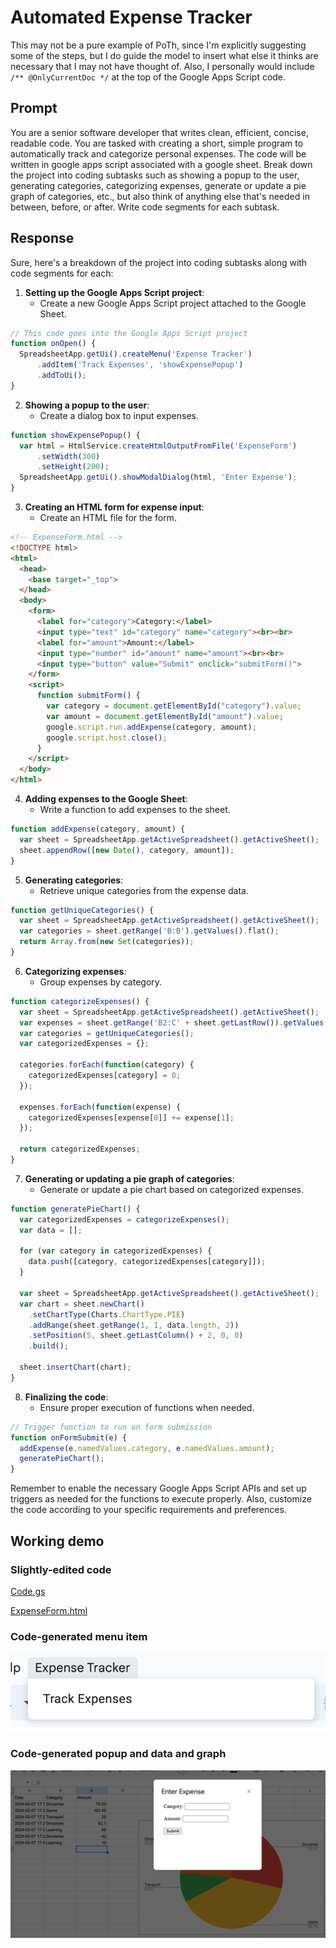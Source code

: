 # Automated Expense Tracker

This may not be a pure example of PoTh, since I'm explicitly suggesting some of the steps, but I do guide the model to insert what else it thinks are necessary that I may not have thought of. Also, I personally would include `/** @OnlyCurrentDoc */` at the top of the Google Apps Script code.

## Prompt

You are a senior software developer that writes clean, efficient, concise, readable code. You are tasked with creating a short, simple program to automatically track and categorize personal expenses. The code will be written in google apps script associated with a google sheet. Break down the project into coding subtasks such as showing a popup to the user, generating categories, categorizing expenses, generate or update a pie graph of categories, etc., but also think of anything else that's needed in between, before, or after. Write code segments for each subtask.

## Response

Sure, here's a breakdown of the project into coding subtasks along with code segments for each:

1. **Setting up the Google Apps Script project**:
   - Create a new Google Apps Script project attached to the Google Sheet.
   
```javascript
// This code goes into the Google Apps Script project
function onOpen() {
  SpreadsheetApp.getUi().createMenu('Expense Tracker')
      .addItem('Track Expenses', 'showExpensePopup')
      .addToUi();
}
```

2. **Showing a popup to the user**:
   - Create a dialog box to input expenses.
   
```javascript
function showExpensePopup() {
  var html = HtmlService.createHtmlOutputFromFile('ExpenseForm')
      .setWidth(300)
      .setHeight(200);
  SpreadsheetApp.getUi().showModalDialog(html, 'Enter Expense');
}
```

3. **Creating an HTML form for expense input**:
   - Create an HTML file for the form.
   
```html
<!-- ExpenseForm.html -->
<!DOCTYPE html>
<html>
  <head>
    <base target="_top">
  </head>
  <body>
    <form>
      <label for="category">Category:</label>
      <input type="text" id="category" name="category"><br><br>
      <label for="amount">Amount:</label>
      <input type="number" id="amount" name="amount"><br><br>
      <input type="button" value="Submit" onclick="submitForm()">
    </form>
    <script>
      function submitForm() {
        var category = document.getElementById("category").value;
        var amount = document.getElementById("amount").value;
        google.script.run.addExpense(category, amount);
        google.script.host.close();
      }
    </script>
  </body>
</html>
```

4. **Adding expenses to the Google Sheet**:
   - Write a function to add expenses to the sheet.

```javascript
function addExpense(category, amount) {
  var sheet = SpreadsheetApp.getActiveSpreadsheet().getActiveSheet();
  sheet.appendRow([new Date(), category, amount]);
}
```

5. **Generating categories**:
   - Retrieve unique categories from the expense data.

```javascript
function getUniqueCategories() {
  var sheet = SpreadsheetApp.getActiveSpreadsheet().getActiveSheet();
  var categories = sheet.getRange('B:B').getValues().flat();
  return Array.from(new Set(categories));
}
```

6. **Categorizing expenses**:
   - Group expenses by category.

```javascript
function categorizeExpenses() {
  var sheet = SpreadsheetApp.getActiveSpreadsheet().getActiveSheet();
  var expenses = sheet.getRange('B2:C' + sheet.getLastRow()).getValues();
  var categories = getUniqueCategories();
  var categorizedExpenses = {};
  
  categories.forEach(function(category) {
    categorizedExpenses[category] = 0;
  });
  
  expenses.forEach(function(expense) {
    categorizedExpenses[expense[0]] += expense[1];
  });
  
  return categorizedExpenses;
}
```

7. **Generating or updating a pie graph of categories**:
   - Generate or update a pie chart based on categorized expenses.

```javascript
function generatePieChart() {
  var categorizedExpenses = categorizeExpenses();
  var data = [];
  
  for (var category in categorizedExpenses) {
    data.push([category, categorizedExpenses[category]]);
  }
  
  var sheet = SpreadsheetApp.getActiveSpreadsheet().getActiveSheet();
  var chart = sheet.newChart()
    .setChartType(Charts.ChartType.PIE)
    .addRange(sheet.getRange(1, 1, data.length, 2))
    .setPosition(5, sheet.getLastColumn() + 2, 0, 0)
    .build();
  
  sheet.insertChart(chart);
}
```

8. **Finalizing the code**:
   - Ensure proper execution of functions when needed.

```javascript
// Trigger function to run on form submission
function onFormSubmit(e) {
  addExpense(e.namedValues.category, e.namedValues.amount);
  generatePieChart();
}
```

Remember to enable the necessary Google Apps Script APIs and set up triggers as needed for the functions to execute properly. Also, customize the code according to your specific requirements and preferences.

## Working demo

### Slightly-edited code

[Code.gs](https://github.com/hchiam/learning-prompt-eng/blob/main/other-related-courses/learnprompting/advanced-prompt-engineering/auto-expense-tracker/Code.gs)

[ExpenseForm.html](https://github.com/hchiam/learning-prompt-eng/blob/main/other-related-courses/learnprompting/advanced-prompt-engineering/auto-expense-tracker/ExpenseForm.html)

### Code-generated menu item

![generated menu item](https://github.com/hchiam/learning-prompt-eng/blob/main/other-related-courses/learnprompting/advanced-prompt-engineering/auto-expense-tracker/GeneratedMenuItem.png)

### Code-generated popup and data and graph

![working demo popup and data and graph](https://github.com/hchiam/learning-prompt-eng/blob/main/other-related-courses/learnprompting/advanced-prompt-engineering/auto-expense-tracker/WorkingDemoPopup_Data_and_Graph.png)
